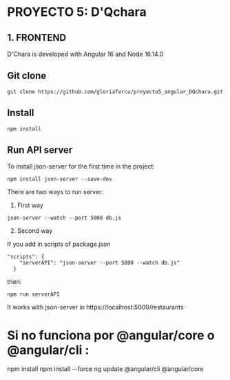 # PROYECTO 5: D'Qchara

## 1. FRONTEND

D'Chara is developed with Angular 16 and Node 16.14.0

## Git clone

```
git clone https://github.com/gloriafercu/proyecto5_angular_DQchara.git
```

## Install

```
npm install
```

## Run API server

To install json-server for the first time in the project:

```
npm install json-server --save-dev
```

There are two ways to run server:

1. First way

```
json-server --watch --port 5000 db.js
```

2. Second way

If you add in scripts of package.json

```
"scripts": {
    "serverAPI": "json-server --port 5000 --watch db.js"
  }
```
then: 

```
npm run serverAPI
```

It works with json-server in https://localhost:5000/restaurants





# Si no funciona por @angular/core o @angular/cli :
npm install 
npm install --force
ng update @angular/cli @angular/core

 